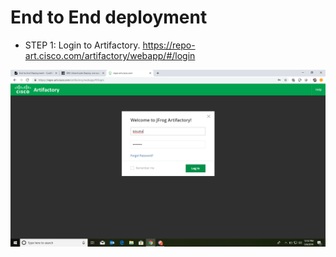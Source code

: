# End to End deployment 

- STEP 1: Login to Artifactory.
https://repo-art.cisco.com/artifactory/webapp/#/login

![cd](images/step1.png)